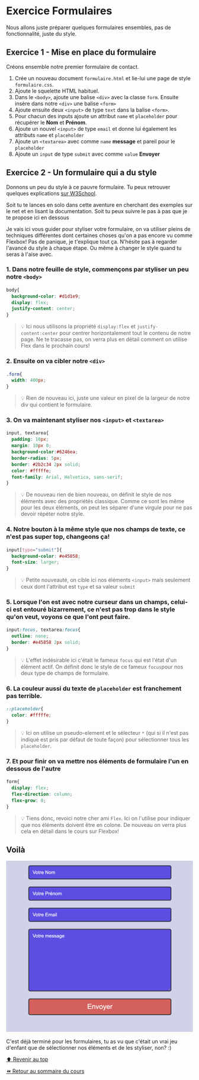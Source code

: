 <!-- omit in toc -->
# Exercice Formulaires

Nous allons juste préparer quelques formulaires ensembles, pas de fonctionnalité, juste du style.

## Exercice 1 - Mise en place du formulaire

Créons ensemble notre premier formulaire de contact.

1. Crée un nouveau document `formulaire.html` et lie-lui une page de style `formulaire.css`.
2. Ajoute le squelette HTML habituel.
3. Dans le `<body>`, ajoute une balise `<div>` avec la classe `form`. Ensuite insère dans notre `<div>` une balise `<form>`
4. Ajoute ensuite deux `<input>` de type `text` dans la balise `<form>`.
5. Pour chacun des inputs ajoute un attribut `name` et `placeholder` pour récupérer le **Nom** et **Prénom**.
6. Ajoute un nouvel `<input>` de type `email` et donne lui également les attributs `name` et `placeholder`
7. Ajoute un `<textarea>` avec comme `name` **message** et pareil pour le `placeholder`
8. Ajoute un `input` de type `submit` avec comme `value` **Envoyer**

## Exercice 2 - Un formulaire qui a du style

Donnons un peu du style à ce pauvre formulaire. Tu peux retrouver quelques explications [sur W3School](https://www.w3schools.com/css/css_form.asp).

Soit tu te lances en solo dans cette aventure en cherchant des exemples sur le net et en lisant la documentation. Soit tu peux suivre le pas à pas que je te propose ici en dessous

Je vais ici vous guider pour styliser votre formulaire, on va utiliser pleins de techniques différentes dont certaines choses qu'on a pas encore vu comme Flexbox! Pas de panique, je t'explique tout ça. N'hésite pas à regarder l'avancé du style à chaque étape. Ou même à changer le style quand tu seras à l'aise avec.

### 1. Dans notre feuille de style, commençons par styliser un peu notre `<body>`

```css 
body{
  background-color: #d1d1e9;
  display: flex;
  justify-content: center;
}
```

> :bulb: Ici nous utilisons la propriété `display:flex` et `justify-content:center` pour centrer horizontalement tout le contenu de notre page. Ne te tracasse pas, on verra plus en détail comment on utilise Flex dans le prochain cours!

### 2. Ensuite on va cibler notre `<div>`

```css
.form{
  width: 400px;
}
```

> :bulb: Rien de nouveau ici, juste une valeur en pixel de la largeur de notre div qui contient le formulaire.

### 3. On va maintenant styliser nos `<input>` et `<textarea>`

```css
input, textarea{
  padding: 10px;
  margin: 10px 0;
  background-color:#6246ea;
  border-radius: 5px;
  border: #2b2c34 2px solid;
  color: #fffffe;
  font-family: Arial, Helvetica, sans-serif;
}
```

> :bulb: De nouveau rien de bien nouveau, on définit le style de nos éléments avec des propriétés classique. Comme ce sont les même pour les deux éléments, on peut les séparer d'une virgule pour ne pas devoir répéter notre style.

### 4. Notre bouton à la même style que nos champs de texte, ce n'est pas super top, changeons ça!

```css
input[type="submit"]{
  background-color: #e45858;
  font-size: larger;
}
```

> :bulb: Petite nouveauté, on cible ici nos éléments `<input>` mais seulement ceux dont l'attribut est `type` et sa valeur `submit`

### 5. Lorsque l'on est avec notre curseur dans un champs, celui-ci est entouré bizarrement, ce n'est pas trop dans le style qu'on veut, voyons ce que l'ont peut faire.

```css
input:focus, textarea:focus{
  outline: none;
  border: #e45858 2px solid;
}
```

> :bulb: L'effet indésirable ici c'était le fameux `focus` qui est l'état d'un élément actif. On définit donc le style de ce fameux `focus`pour nos deux type de champs de formulaire.


### 6. La couleur aussi du texte de `placeholder` est franchement pas terrible. 

```css
::placeholder{
  color: #fffffe;
}
```

> :bulb: Ici on utilise un pseudo-element et le sélecteur `*` (qui si il n'est pas indiqué est pris par défaut de toute façon) pour sélectionner tous les `placeholder`.

### 7. Et pour finir on va mettre nos éléments de formulaire l'un en dessous de l'autre

```css
form{
  display: flex;
  flex-direction: column;
  flex-grow: 0;
}
```

> :bulb: Tiens donc, revoici notre cher ami `Flex`. Ici on l'utilise pour indiquer que nos éléments doivent être en colone. De nouveau on verra plus cela en détail dans le cours sur Flexbox!

## Voilà

![form](./img/16/form-resultat.png)

C'est déjà terminé pour les formulaires, tu as vu que c'était un vrai jeu d'enfant que de sélectionner nos éléments et de les styliser, non? :) 

[:arrow_up: Revenir au top](#table-des-matières)

[:rewind: Retour au sommaire du cours](./README.md#table-des-matières)
